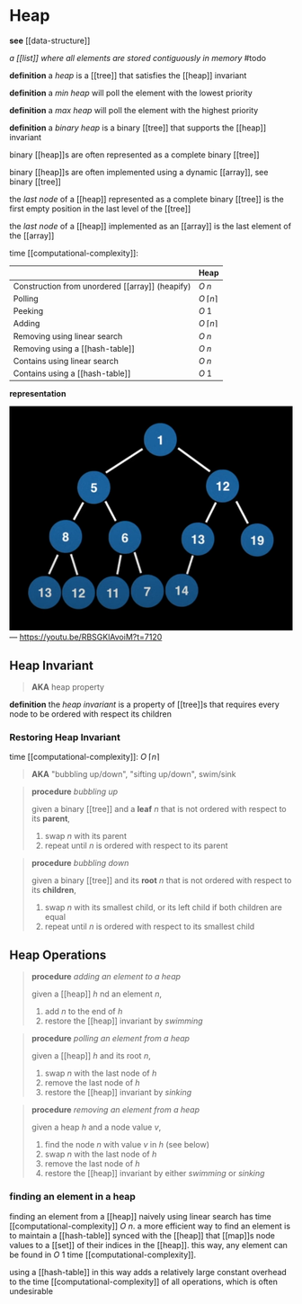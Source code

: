 # Heap

**see** [[data-structure]]

_a [[list]] where all elements are stored contiguously in memory_ #todo

**definition** a _heap_ is a [[tree]] that satisfies the [[heap]] invariant

**definition** a _min heap_ will poll the element with the lowest priority

**definition** a _max heap_ will poll the element with the highest priority

**definition** a _binary heap_ is a binary [[tree]] that supports the [[heap]] invariant

binary [[heap]]s are often represented as a complete binary [[tree]]

binary [[heap]]s are often implemented using a dynamic [[array]], see binary [[tree]]

the _last node_ of a [[heap]] represented as a complete binary [[tree]] is the first empty position in the last level of the [[tree]]

the _last node_ of a [[heap]] implemented as an [[array]] is the last element of the [[array]]

time [[computational-complexity]]:

|                                                 | Heap                 |
| ----------------------------------------------- | -------------------- |
| Construction from unordered [[array]] (heapify) | $O\ n$               |
| Polling                                         | $O\ \lceil n \rceil$ |
| Peeking                                         | $O\ 1$               |
| Adding                                          | $O\ \lceil n \rceil$ |
| Removing using linear search                    | $O\ n$               |
| Removing using a [[hash-table]]                 | $O\ n$               |
| Contains using linear search                    | $O\ n$               |
| Contains using a [[hash-table]]                 | $O\ 1$               |

**representation**

![](20220913201452.png) &mdash; <https://youtu.be/RBSGKlAvoiM?t=7120>

## Heap Invariant

> **AKA** heap property

**definition** the _heap invariant_ is a property of [[tree]]s that requires every node to be ordered with respect its children

### Restoring Heap Invariant

time [[computational-complexity]]: $O\ \lceil n \rceil$

> **AKA** "bubbling up/down", "sifting up/down", swim/sink

> **procedure** _bubbling up_
>
> given a binary [[tree]] and a **leaf** $n$ that is not ordered with respect to its **parent**,
>
> 1. swap $n$ with its parent
> 2. repeat until $n$ is ordered with respect to its parent

> **procedure** _bubbling down_
>
> given a binary [[tree]] and its **root** $n$ that is not ordered with respect to its **children**,
>
> 1. swap $n$ with its smallest child, or its left child if both children are equal
> 2. repeat until $n$ is ordered with respect to its smallest child

## Heap Operations

> **procedure** _adding an element to a heap_
>
> given a [[heap]] $h$ nd an element $n$,
>
> 1. add $n$ to the end of $h$
> 2. restore the [[heap]] invariant by _swimming_

> **procedure** _polling an element from a heap_
>
> given a [[heap]] $h$ and its root $n$,
>
> 1. swap $n$ with the last node of $h$
> 2. remove the last node of $h$
> 3. restore the [[heap]] invariant by _sinking_

> **procedure** _removing an element from a heap_
>
> given a heap $h$ and a node value $v$,
>
> 1. find the node $n$ with value $v$ in $h$ (see below)
> 2. swap $n$ with the last node of $h$
> 3. remove the last node of $h$
> 4. restore the [[heap]] invariant by either _swimming_ or _sinking_

### finding an element in a heap

finding an element from a [[heap]] naively using linear search has time [[computational-complexity]] $O\ n$. a more efficient way to find an element is to maintain a [[hash-table]] synced with the [[heap]] that [[map]]s node values to a [[set]] of their indices in the [[heap]]. this way, any element can be found in $O\ 1$ time [[computational-complexity]].

using a [[hash-table]] in this way adds a relatively large constant overhead to the time [[computational-complexity]] of all operations, which is often undesirable
